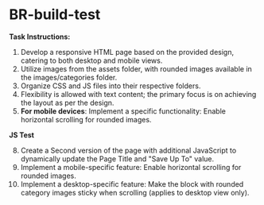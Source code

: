 # BR-build-test

**Task Instructions:**

1. Develop a responsive HTML page based on the provided design, catering to both desktop and mobile views.
2. Utilize images from the assets folder, with rounded images available in the images/categories folder.
3. Organize CSS and JS files into their respective folders.
4. Flexibility is allowed with text content; the primary focus is on achieving the layout as per the design.
5. **For mobile devices**: Implement a specific functionality: Enable horizontal scrolling for rounded images.

**JS Test**

8. Create a Second version of the page with additional JavaScript to dynamically update the Page Title and "Save Up To" value.
9. Implement a mobile-specific feature: Enable horizontal scrolling for rounded images.
10. Implement a desktop-specific feature: Make the block with rounded category images sticky when scrolling (applies to desktop view only).
